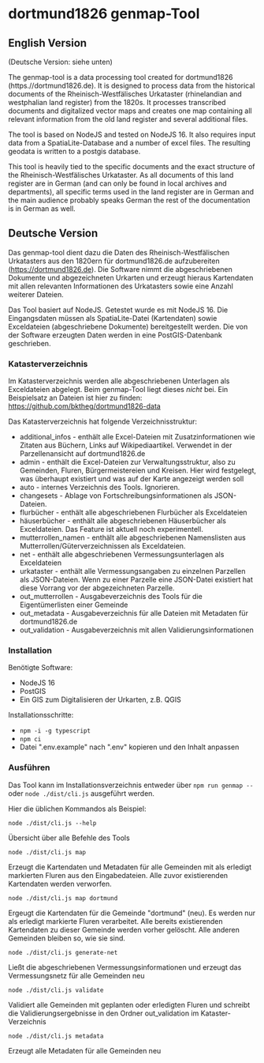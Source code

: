# dortmund1826 genmap-Tool

## English Version
(Deutsche Version: siehe unten)

The genmap-tool is a data processing tool created for dortmund1826 (https.//dortmund1826.de). It is designed to process data from the historical documents of the Rheinisch-Westfälisches Urkataster (rhinelandian and westphalian land register) from the 1820s. It processes transcribed documents and digitalized vector maps and creates one map containing all relevant information from the old land register and several additional files.

The tool is based on NodeJS and tested on NodeJS 16. It also requires input data from a SpatiaLite-Database and a number of excel files. The resulting geodata is written to a postgis database.

This tool is heavily tied to the specific documents and the exact structure of the Rheinisch-Westfälisches Urkataster. As all documents of this land register are in German (and can only be found in local archives and departments), all specific terms used in the land register are in German and the main audience probably speaks German the rest of the documentation is in German as well.

## Deutsche Version

Das genmap-tool dient dazu die Daten des Rheinisch-Westfälischen Urkatasters aus den 1820ern für dortmund1826.de aufzubereiten (https://dortmund1826.de). Die Software nimmt die abgeschriebenen Dokumente und abgezeichneten Urkarten und erzeugt hieraus Kartendaten mit allen relevanten Informationen des Urkatasters sowie eine Anzahl weiterer Dateien.

Das Tool basiert auf NodeJS. Getestet wurde es mit NodeJS 16. Die Eingangsdaten müssen als SpatiaLite-Datei (Kartendaten) sowie Exceldateien (abgeschriebene Dokumente) bereitgestellt werden. Die von der Software erzeugten Daten werden in eine PostGIS-Datenbank geschrieben.

### Katasterverzeichnis
Im Katasterverzeichnis werden alle abgeschriebenen Unterlagen als Exceldateien abgelegt. Beim genmap-Tool liegt dieses *nicht* bei. Ein Beispielsatz an Dateien ist hier zu finden: https://github.com/bktheg/dortmund1826-data

Das Katasterverzeichnis hat folgende Verzeichnisstruktur:
* additional_infos - enthält alle Excel-Dateien mit Zusatzinformationen wie Zitaten aus Büchern, Links auf Wikipediaartikel. Verwendet in der Parzellenansicht auf dortmund1826.de
* admin - enthält die Excel-Dateien zur Verwaltungsstruktur, also zu Gemeinden, Fluren, Bürgermeistereien und Kreisen. Hier wird festgelegt, was überhaupt existiert und was auf der Karte angezeigt werden soll
* auto - internes Verzeichnis des Tools. Ignorieren.
* changesets - Ablage von Fortschreibungsinformationen als JSON-Dateien.
* flurbücher - enthält alle abgeschriebenen Flurbücher als Exceldateien
* häuserbücher - enthält alle abgeschriebenen Häuserbücher als Exceldateien. Das Feature ist aktuell noch experimentell.
* mutterrollen_namen - enthält alle abgeschriebenen Namenslisten aus Mutterrollen/Güterverzeichnissen als Exceldateien.
* net - enthält alle abgeschriebenen Vermessungsunterlagen als Exceldateien
* urkataster - enthält alle Vermessungsangaben zu einzelnen Parzellen als JSON-Dateien. Wenn zu einer Parzelle eine JSON-Datei existiert hat diese Vorrang vor der abgezeichneten Parzelle.
* out_mutterrollen - Ausgabeverzeichnis des Tools für die Eigentümerlisten einer Gemeinde
* out_metadata - Ausgabeverzeichnis für alle Dateien mit Metadaten für dortmund1826.de
* out_validation - Ausgabeverzeichnis mit allen Validierungsinformationen

### Installation

Benötigte Software:
* NodeJS 16
* PostGIS
* Ein GIS zum Digitalisieren der Urkarten, z.B. QGIS

Installationsschritte:
* `npm -i -g typescript`
* `npm ci`
* Datei ".env.example" nach ".env" kopieren und den Inhalt anpassen

### Ausführen
Das Tool kann im Installationsverzeichnis entweder über `npm run genmap --` oder `node ./dist/cli.js` ausgeführt werden.

Hier die üblichen Kommandos als Beispiel:

    node ./dist/cli.js --help

Übersicht über alle Befehle des Tools

    node ./dist/cli.js map

Erzeugt die Kartendaten und Metadaten für alle Gemeinden mit als erledigt markierten Fluren aus den Eingabedateien. Alle zuvor existierenden Kartendaten werden verworfen.

    node ./dist/cli.js map dortmund

Ergeugt die Kartendaten für die Gemeinde "dortmund" (neu). Es werden nur als erledigt markierte Fluren verarbeitet. Alle bereits existierenden Kartendaten zu dieser Gemeinde werden vorher gelöscht. Alle anderen Gemeinden bleiben so, wie sie sind. 

    node ./dist/cli.js generate-net

Ließt die abgeschriebenen Vermessungsinformationen und erzeugt das Vermessungsnetz für alle Gemeinden neu

    node ./dist/cli.js validate

Validiert alle Gemeinden mit geplanten oder erledigten Fluren und schreibt die Validierungsergebnisse in den Ordner out_validation im Kataster-Verzeichnis

    node ./dist/cli.js metadata

Erzeugt alle Metadaten für alle Gemeinden neu